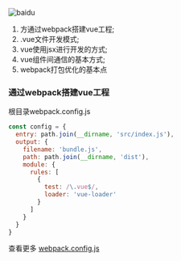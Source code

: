 ![baidu](http://www.baidu.com/img/bdlogo.gif) 
1. 方通过webpack搭建vue工程;
2. .vue文件开发模式;
3. vue使用jsx进行开发的方式;
4. vue组件间通信的基本方式;
5. webpack打包优化的基本点


### 通过webpack搭建vue工程

根目录webpack.config.js

```js
const config = {
  entry: path.join(__dirname, 'src/index.js'),
  output: {
    filename: 'bundle.js',
    path: path.join(__dirname, 'dist'),
    module: {
      rules: [
        {
          test: /\.vue$/,
          loader: 'vue-loader'
        }
      ]
    }
  }
}
```
查看更多 [webpack.config.js](https://github.com/manba24/vue-todo/blob/master/webpack.config.js)

